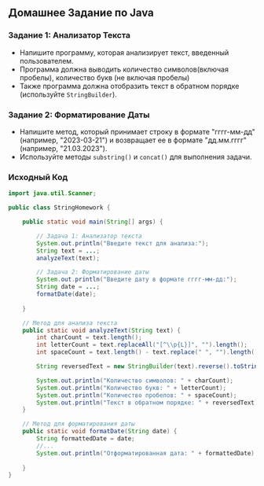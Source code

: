 ## Домашнее Задание по Java


### Задание 1: Анализатор Текста
- Напишите программу, которая анализирует текст, введенный пользователем.
- Программа должна выводить количество символов(включая пробелы), количество букв (не включая пробелы)
- Также программа должна отобразить текст в обратном порядке (используйте `StringBuilder`).

### Задание 2: Форматирование Даты
- Напишите метод, который принимает строку в формате "гггг-мм-дд" (например, "2023-03-21") и возвращает ее в формате "дд.мм.гггг" (например, "21.03.2023").
- Используйте методы `substring()` и `concat()` для выполнения задачи.

### Исходный Код

```java
import java.util.Scanner;

public class StringHomework {

    public static void main(String[] args) {

        // Задача 1: Анализатор текста
        System.out.println("Введите текст для анализа:");
        String text = ...;
        analyzeText(text);

        // Задача 2: Форматирование даты
        System.out.println("Введите дату в формате гггг-мм-дд:");
        String date = ...;
        formatDate(date);
        
    }

    // Метод для анализа текста
    public static void analyzeText(String text) {
        int charCount = text.length();
        int letterCount = text.replaceAll("[^\\p{L}]", "").length();
        int spaceCount = text.length() - text.replace(" ", "").length();

        String reversedText = new StringBuilder(text).reverse().toString();

        System.out.println("Количество символов: " + charCount);
        System.out.println("Количество букв: " + letterCount);
        System.out.println("Количество пробелов: " + spaceCount);
        System.out.println("Текст в обратном порядке: " + reversedText);
    }

    // Метод для форматирования даты
    public static void formatDate(String date) {
        String formattedDate = date;
        //... 
        System.out.println("Отформатированная дата: " + formattedDate);
        
    }
}

```